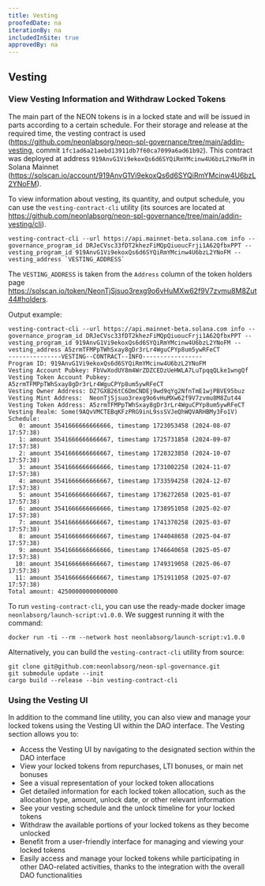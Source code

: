 ```yaml
---
title: Vesting
proofedDate: na
iterationBy: na
includedInSite: true
approvedBy: na
---
```


## Vesting

### View Vesting Information and Withdraw Locked Tokens

The main part of the NEON tokens is in a locked state and will be issued in parts according to a certain schedule. For their storage and release at the required time, the vesting contract is used (https://github.com/neonlabsorg/neon-spl-governance/tree/main/addin-vesting, commit `1fc1ad6a21aebd13911db7f60ca7099a6ad61b92`). This contract was deployed at address `919AnvG1Vi9ekoxQs6d6SYQiRmYMcinw4U6bzL2YNoFM` in Solana Mainnet (https://solscan.io/account/919AnvG1Vi9ekoxQs6d6SYQiRmYMcinw4U6bzL2YNoFM).

To view information about vesting, its quantity, and output schedule, you can use the `vesting-contract-cli` utility (its sources are located at https://github.com/neonlabsorg/neon-spl-governance/tree/main/addin-vesting/cli).

```
vesting-contract-cli --url https://api.mainnet-beta.solana.com info --governance_program_id DRJeCVsc33fDT2khezFiMQpQiuoucFrji1A62QfbxPPT --vesting_program_id 919AnvG1Vi9ekoxQs6d6SYQiRmYMcinw4U6bzL2YNoFM --vesting_address `VESTING_ADDRESS`
```

The `VESTING_ADDRESS` is taken from the `Address` column of the token holders page https://solscan.io/token/NeonTjSjsuo3rexg9o6vHuMXw62f9V7zvmu8M8Zut44#holders.

Output example:
```
vesting-contract-cli --url https://api.mainnet-beta.solana.com info --governance_program_id DRJeCVsc33fDT2khezFiMQpQiuoucFrji1A62QfbxPPT --vesting_program_id 919AnvG1Vi9ekoxQs6d6SYQiRmYMcinw4U6bzL2YNoFM --vesting_address A5zrmTFMPpTWhSxay8gDr3rLr4WguCPYp8um5ywRFeCT
---------------VESTING--CONTRACT--INFO-----------------
Program ID: 919AnvG1Vi9ekoxQs6d6SYQiRmYMcinw4U6bzL2YNoFM
Vesting Account Pubkey: FbVwXodUY8m4WrZDZCEDzUeHWLA7LuTpqqQLke1wngQf
Vesting Token Account Pubkey: A5zrmTFMPpTWhSxay8gDr3rLr4WguCPYp8um5ywRFeCT
Vesting Owner Address: DZ7GXB26tC6DmCNDEj9wd9qYg2NfnTmE1wjPBVE95buz
Vesting Mint Address:  NeonTjSjsuo3rexg9o6vHuMXw62f9V7zvmu8M8Zut44
Vesting Token Address: A5zrmTFMPpTWhSxay8gDr3rLr4WguCPYp8um5ywRFeCT
Vesting Realm: Some(9AQvVMCTEBqKFzPRG9inL9ssSVJeQhWQVARHBMy3Fo1V)
Schedule:
   0: amount 3541666666666666, timestamp 1723053458 (2024-08-07 17:57:38)
   1: amount 3541666666666667, timestamp 1725731858 (2024-09-07 17:57:38)
   2: amount 3541666666666667, timestamp 1728323858 (2024-10-07 17:57:38)
   3: amount 3541666666666666, timestamp 1731002258 (2024-11-07 17:57:38)
   4: amount 3541666666666667, timestamp 1733594258 (2024-12-07 17:57:38)
   5: amount 3541666666666667, timestamp 1736272658 (2025-01-07 17:57:38)
   6: amount 3541666666666666, timestamp 1738951058 (2025-02-07 17:57:38)
   7: amount 3541666666666667, timestamp 1741370258 (2025-03-07 17:57:38)
   8: amount 3541666666666667, timestamp 1744048658 (2025-04-07 17:57:38)
   9: amount 3541666666666666, timestamp 1746640658 (2025-05-07 17:57:38)
  10: amount 3541666666666667, timestamp 1749319058 (2025-06-07 17:57:38)
  11: amount 3541666666666667, timestamp 1751911058 (2025-07-07 17:57:38)
Total amount: 42500000000000000
```

To run `vesting-contract-cli`, you can use the ready-made docker image `neonlabsorg/launch-script:v1.0.0`. We suggest running it with the command:
```
docker run -ti --rm --network host neonlabsorg/launch-script:v1.0.0
```

Alternatively, you can build the `vesting-contract-cli` utility from source:
```
git clone git@github.com:neonlabsorg/neon-spl-governance.git
git submodule update --init
cargo build --release --bin vesting-contract-cli
```

### Using the Vesting UI

In addition to the command line utility, you can also view and manage your locked tokens using the Vesting UI within the DAO interface. The Vesting section allows you to:

- Access the Vesting UI by navigating to the designated section within the DAO interface
- View your locked tokens from repurchases, LTI bonuses, or main net bonuses
- See a visual representation of your locked token allocations
- Get detailed information for each locked token allocation, such as the allocation type, amount, unlock date, or other relevant information
- See your vesting schedule and the unlock timeline for your locked tokens
- Withdraw the available portions of your locked tokens as they become unlocked
- Benefit from a user-friendly interface for managing and viewing your locked tokens
- Easily access and manage your locked tokens while participating in other DAO-related activities, thanks to the integration with the overall DAO functionalities